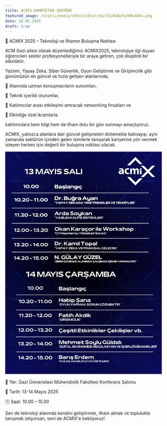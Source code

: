 ```yaml
---
title: ACMİX-KAMPÜSTEN SEKTÖRE
featured_image: /static/media/etkinlikler/Varl%C4%B1k%206%404x.png
date: 10.05.2025
draft: true
---
```

🎉 ACMIX 2025 – Teknoloji ve İlhamın Buluşma Noktası

ACM Gazi ailesi olarak düzenlediğimiz ACMIX2025, teknolojiye ilgi duyan öğrencileri sektör profesyonelleriyle bir araya getiren, çok disiplinli bir etkinliktir.

Yazılım, Yapay Zeka, Siber Güvenlik, Oyun Geliştirme ve Girişimcilik gibi günümüzün en güncel ve hızla gelişen alanlarında;

🎤 Alanında uzman konuşmacıların sunumları,

🧠 Teknik içerikli oturumlar,

🤝 Katılımcılar arası etkileşimi artıracak networking fırsatları ve

🍪 Etkinliğe özel ikramlarla

katılımcılara hem bilgi hem de ilham dolu bir gün sunmayı amaçlıyoruz.

ACMIX, yalnızca alanlara dair güncel gelişmeleri dinlemekle kalmayıp; aynı zamanda sektörün içinden gelen isimlerle tanışarak kariyerine yön vermek isteyen herkes için değerli bir buluşma noktası olacak.

![](/static/media/etkinlikler/2.png)

📍 Yer: Gazi Üniversitesi Mühendislik Fakültesi Konferans Salonu

📆 Tarih: 13-14 Mayıs 2025

🕓 Saat: 10.00 – 15.00

Sen de teknoloji alanında kendini geliştirmek, ilham almak ve toplulukla tanışmak istiyorsan, seni de ACMIX'e bekliyoruz!
